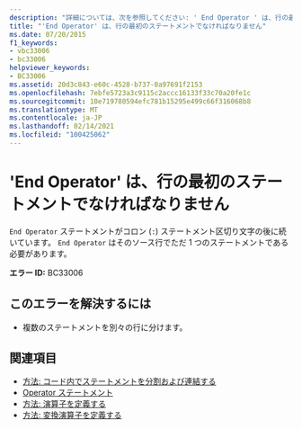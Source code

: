 ```yaml
---
description: "詳細については、次を参照してください: ' End Operator ' は、行の最初のステートメントでなければなりません"
title: "'End Operator' は、行の最初のステートメントでなければなりません"
ms.date: 07/20/2015
f1_keywords:
- vbc33006
- bc33006
helpviewer_keywords:
- BC33006
ms.assetid: 20d3c843-e60c-4528-b737-0a97691f2153
ms.openlocfilehash: 7ebfe5723a3c9115c2accc16133f33c70a20fe1c
ms.sourcegitcommit: 10e719780594efc781b15295e499c66f316068b8
ms.translationtype: MT
ms.contentlocale: ja-JP
ms.lasthandoff: 02/14/2021
ms.locfileid: "100425062"
---
```

# <a name="end-operator-must-be-the-first-statement-on-a-line"></a>'End Operator' は、行の最初のステートメントでなければなりません

`End Operator` ステートメントがコロン (`:`) ステートメント区切り文字の後に続いています。 `End Operator` はそのソース行でただ 1 つのステートメントである必要があります。  
  
 **エラー ID:** BC33006  
  
## <a name="to-correct-this-error"></a>このエラーを解決するには  
  
- 複数のステートメントを別々の行に分けます。  
  
## <a name="see-also"></a>関連項目

- [方法: コード内でステートメントを分割および連結する](../programming-guide/program-structure/how-to-break-and-combine-statements-in-code.md)
- [Operator ステートメント](../language-reference/statements/operator-statement.md)
- [方法: 演算子を定義する](../programming-guide/language-features/procedures/how-to-define-an-operator.md)
- [方法: 変換演算子を定義する](../programming-guide/language-features/procedures/how-to-define-a-conversion-operator.md)
